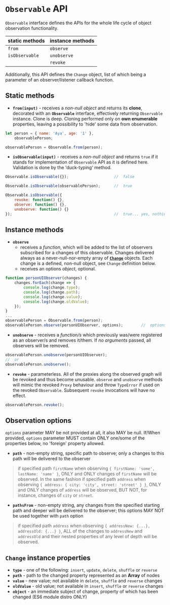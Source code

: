 # `Observable` API

`Observable` interface defines the APIs for the whole life cycle of object observation functionality.

| static methods | instance methods |
|----------------|------------------|
| `from`         | `observe`        |
| `isObservable` | `unobserve`      |
|                | `revoke`         |

Additionally, this API defines the `Change` object, list of which being a parameter of an observer/listener callback function.

## Static methods

* __`from(input)`__ - receives a _non-null object_ and returns its __clone__, decorated with an __`Observable`__ interface, effectively returning `Observable` instance.
Clone is deep. Cloning performed only on __own enumerable__ properties, leaving a possibility to 'hide' some data from observation.
```javascript
let person = { name: 'Aya', age: '1' },
    observablePerson;

observablePerson = Observable.from(person);
```

* __`isObservable(input)`__ - receives a _non-null object_ and returns `true` if it stands for implementation of `Observable` API as it is defined here.
Validation is done by the 'duck-typing' method.
```javascript
Observable.isObservable({});                    //  false

Observable.isObservable(observablePerson);      //  true

Observable.isObservable({
    revoke: function() {},
    observe: function() {},
    unobserve: function() {}
});                                             //  true... yes, nothing smart here
```

## Instance methods

* __`observe`__
    - receives a _function_, which will be added to the list of observers subscribed for a changes of this observable.
Changes delivered always as a never-null-nor-empty array of [__`Change`__](#change-instance-properties) objects.
Each change is a defined, non-null object, see `Change` definition below.
    - receives an options _object_, optional.
```javascript
function personUIObserver(changes) {
    changes.forEach(change => {
        console.log(change.type);
        console.log(change.path);
        console.log(change.value);
        console.log(change.oldValue);
    });
}
...
observablePerson = Observable.from(person);
observablePerson.observe(personUIObserver, options);        //  options is optional
```

* __`unobserve`__ - receives a _function/s_ which previously was/were registered as an observer/s and removes it/them. If _no arguments_ passed, all observers will be removed.
```javascript
observablePerson.unobserve(personUIObserver);
//  or
observablePerson.unobserve();
```

* __`revoke`__ - parameterless. All of the proxies along the observed graph will be revoked and thus become unusable. `observe` and `unobserve` methods will mimic the revoked `Proxy` behaviour and throw `TypeError` if used on the revoked `Observable`. Subsequent `revoke` invocations will have no effect.
```javascript
observablePerson.revoke();
```

## Observation options
`options` parameter MAY be not provided at all, it also MAY be null.
If/When provided, `options` parameter MUST contain ONLY one/some of the properties below, no 'foreign' property allowed.

* __`path`__        - non-empty string, specific path to observe; only a changes to this path will be delivered to the observer
> if specified path `firstName` when observing `{ firstName: 'some', lastName: 'name' }`, ONLY and ONLY changes of `firstName` will be observed.
In the same fashion if specified path `address` when observing `{ address: { city: 'city', street: 'street' } }`, ONLY and ONLY changes of `address` will be observed, BUT NOT, for instance, changes of `city` or `street`. 

* __`pathsFrom`__   - non-empty string, any changes from the specified starting path and deeper will be delivered to the observer; this options MAY NOT be used together with `path` option
> if specified path `address` when observing `{ addressNew: {...}, addressOld: {...} }`, ALL of the changes to `addressNew` and `addressOld` and their nested properties of any level of depth will be observed.

## `Change` instance properties

* __`type`__        - one of the following: `insert`, `update`, `delete`, `shuffle` or `reverse`
* __`path`__        - path to the changed property represented as an __Array__ of nodes
* __`value`__       - new value; not available in `delete`, `shuffle` and `reverse` changes
* __`oldValue`__    - old value; not available in `insert`, `shuffle` or `reverse` changes
* __`object`__      - an immediate subject of change, property of which has been changed (ES6 module distro ONLY)